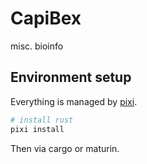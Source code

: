 # CapiBex

misc. bioinfo 

## Environment setup
Everything is managed by [pixi](https://pixi.sh/).

```bash
# install rust
pixi install
```
Then via cargo or maturin.
